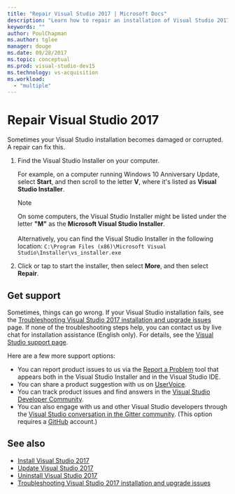 ```yaml
---
title: "Repair Visual Studio 2017 | Microsoft Docs"
description: "Learn how to repair an installation of Visual Studio 2017."
keywords: ""
author: PoulChapman
ms.author: tglee
manager: douge
ms.date: 09/28/2017
ms.topic: conceptual
ms.prod: visual-studio-dev15
ms.technology: vs-acquisition
ms.workload:
  - "multiple"
---
```


# Repair Visual Studio 2017

Sometimes your Visual Studio installation becomes damaged or corrupted. A repair can fix this.

1. Find the Visual Studio Installer on your computer.

     For example, on a computer running Windows 10 Anniversary Update, select **Start**, and then scroll to the letter **V**, where it's listed as **Visual Studio Installer**.

     >[!NOTE]
     On some computers, the Visual Studio Installer might be listed under the letter **"M"** as the **Microsoft Visual Studio Installer**.<br/><br/> Alternatively, you can find the Visual Studio Installer in the following location: `C:\Program Files (x86)\Microsoft Visual Studio\Installer\vs_installer.exe`

2. Click or tap to start the installer, then select **More**, and then select **Repair**.

## Get support

Sometimes, things can go wrong. If your Visual Studio installation fails, see the [Troubleshooting Visual Studio 2017 installation and upgrade issues](troubleshooting-installation-issues.md) page. If none of the troubleshooting steps help, you can contact us by live chat for installation assistance (English only). For details, see the [Visual Studio support page](https://www.visualstudio.com/vs/support/#talktous).

Here are a few more support options:

* You can report product issues to us via the [Report a Problem](../ide/how-to-report-a-problem-with-visual-studio-2017.md) tool that appears both in the Visual Studio Installer and in the Visual Studio IDE.
* You can share a product suggestion with us on [UserVoice](https://visualstudio.uservoice.com/forums/121579).
* You can track product issues and find answers in the [Visual Studio Developer Community](https://developercommunity.visualstudio.com/).
* You can also engage with us and other Visual Studio developers through the [Visual Studio conversation in the Gitter community](https://gitter.im/Microsoft/VisualStudio). (This option requires a [GitHub](https://github.com/) account.)

## See also

* [Install Visual Studio 2017](install-visual-studio.md)
* [Update Visual Studio 2017](update-visual-studio.md)
* [Uninstall Visual Studio 2017](uninstall-visual-studio.md)
* [Troubleshooting Visual Studio 2017 installation and upgrade issues](troubleshooting-installation-issues.md)
